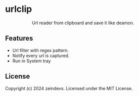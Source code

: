 # urlclip

<p align="center">Url reader from clipboard and save it like deamon.</p>

## Features

- Url filter with regex pattern.
- Notify every url is captured.
- Run in System tray

## License

Copyright (c) 2024 zeindevs. Licensed under the MIT License.
